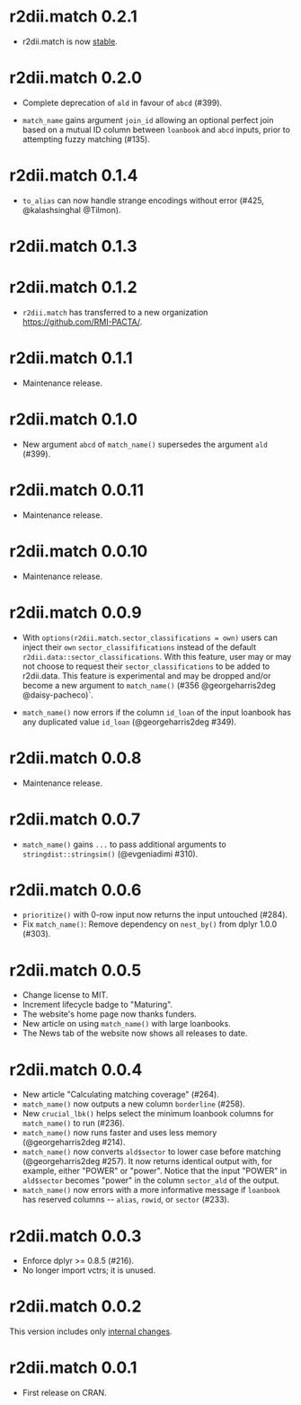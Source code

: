 # r2dii.match 0.2.1

* r2dii.match is now [stable](https://lifecycle.r-lib.org/articles/stages.html).

# r2dii.match 0.2.0

* Complete deprecation of `ald` in favour of `abcd` (#399).

* `match_name` gains argument `join_id` allowing an optional perfect join based on a mutual ID column between `loanbook` and `abcd` inputs, prior to attempting fuzzy matching (#135).

# r2dii.match 0.1.4

* `to_alias` can now handle strange encodings without error (#425, @kalashsinghal @Tilmon).

# r2dii.match 0.1.3

# r2dii.match 0.1.2

* `r2dii.match` has transferred to a new organization 
https://github.com/RMI-PACTA/. 

# r2dii.match 0.1.1

* Maintenance release. 

# r2dii.match 0.1.0

* New argument `abcd` of `match_name()` supersedes the argument `ald` (#399). 

# r2dii.match 0.0.11

* Maintenance release.

# r2dii.match 0.0.10

* Maintenance release.

# r2dii.match 0.0.9

* With `options(r2dii.match.sector_classifications = own)` users can inject
  their `own` `sector_classififications` instead of the default
  `r2dii.data::sector_classifications`. With this feature, user may or may not
  choose to request their `sector_classifications` to be added to r2dii.data. 
  This feature is experimental and may be dropped and/or become a new argument
  to `match_name()` (#356 @georgeharris2deg @daisy-pacheco)`.

* `match_name()` now errors if the column `id_loan` of the input loanbook has
  any duplicated value `id_loan` (@georgeharris2deg #349).

# r2dii.match 0.0.8

* Maintenance release.

# r2dii.match 0.0.7

* `match_name()` gains `...` to pass additional arguments to
  `stringdist::stringsim()` (@evgeniadimi #310).

# r2dii.match 0.0.6

* `prioritize()` with 0-row input now returns the input untouched (#284).
* Fix `match_name()`: Remove dependency on `nest_by()` from dplyr 1.0.0 (#303).

# r2dii.match 0.0.5

* Change license to MIT.
* Increment lifecycle badge to "Maturing".
* The website's home page now thanks funders.
* New article on using `match_name()` with large loanbooks.
* The News tab of the website now shows all releases to date.

# r2dii.match 0.0.4

* New article "Calculating matching coverage" (#264).
* `match_name()` now outputs a new column `borderline` (#258).
* New `crucial_lbk()` helps select the minimum loanbook columns for
  `match_name()` to run (#236).
* `match_name()` now runs faster and uses less memory (@georgeharris2deg #214).
* `match_name()` now converts `ald$sector` to lower case before matching
  (@georgeharris2deg #257). It now returns identical output with, for example, 
  either "POWER" or "power". Notice that the input "POWER" in `ald$sector`
  becomes "power" in the column `sector_ald` of the output.
* `match_name()` now errors with a more informative message if `loanbook` has
  reserved columns -- `alias`, `rowid`, or `sector` (#233).

# r2dii.match 0.0.3

* Enforce dplyr >= 0.8.5 (#216).
* No longer import vctrs; it is unused.

# r2dii.match 0.0.2

This version includes only [internal changes](https://github.com/RMI-PACTA/r2dii.match/releases/tag/v0.0.2). 

# r2dii.match 0.0.1

* First release on CRAN.
